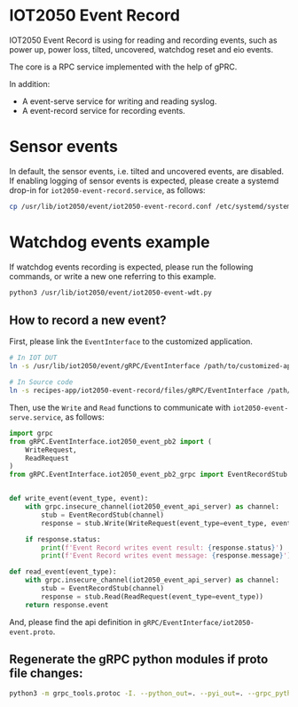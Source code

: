 # IOT2050 Event Record

IOT2050 Event Record is using for reading and recording events, such as
power up, power loss, tilted, uncovered, watchdog reset and eio events.

The core is a RPC service implemented with the help of gPRC.

In addition:
- A event-serve service for writing and reading syslog.
- A event-record service for recording events.

# Sensor events

In default, the sensor events, i.e. tilted and uncovered events, are disabled.
If enabling logging of sensor events is expected, please create a systemd
drop-in for `iot2050-event-record.service`, as follows:

```sh
cp /usr/lib/iot2050/event/iot2050-event-record.conf /etc/systemd/system/iot2050-event-record.service.d/
```

# Watchdog events example

If watchdog events recording is expected, please run the following commands,
or write a new one referring to this example.
```sh
python3 /usr/lib/iot2050/event/iot2050-event-wdt.py
```

## How to record a new event?

First, please link the `EventInterface` to the customized application.
```sh
# In IOT DUT
ln -s /usr/lib/iot2050/event/gRPC/EventInterface /path/to/customized-app/gRPC/EventInterface

# In Source code
ln -s recipes-app/iot2050-event-record/files/gRPC/EventInterface /path/to/customized-app/gRPC/EventInterface
```

Then, use the `Write` and `Read` functions to communicate with
`iot2050-event-serve.service`, as follows:

```py
import grpc
from gRPC.EventInterface.iot2050_event_pb2 import (
    WriteRequest,
    ReadRequest
)
from gRPC.EventInterface.iot2050_event_pb2_grpc import EventRecordStub


def write_event(event_type, event):
    with grpc.insecure_channel(iot2050_event_api_server) as channel:
        stub = EventRecordStub(channel)
        response = stub.Write(WriteRequest(event_type=event_type, event=event))

    if response.status:
        print(f'Event Record writes event result: {response.status}')
        print(f'Event Record writes event message: {response.message}')

def read_event(event_type):
    with grpc.insecure_channel(iot2050_event_api_server) as channel:
        stub = EventRecordStub(channel)
        response = stub.Read(ReadRequest(event_type=event_type))
    return response.event
```

And, please find the api definition in `gRPC/EventInterface/iot2050-event.proto`.

## Regenerate the gRPC python modules if proto file changes:

```sh
python3 -m grpc_tools.protoc -I. --python_out=. --pyi_out=. --grpc_python_out=. gRPC/EventInterface/iot2050-event.proto
```
